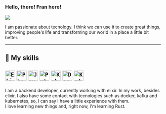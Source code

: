 
<!---<img align='right' src="https://github-readme-stats.vercel.app/api?username=f-francine&show_icons=true&title_color=783c00&text_color=af552e&icon_color=783c00&bg_color=f8efd4&cache_seconds=2300">--->

### Hello, there! Fran here!

<!--- 
 ![visitors](https://visitor-badge.glitch.me/badge?page_id=f-francine&left_color=green&right_color=red)
--->

<img src="https://img.shields.io/static/v1?label=Overview&message=Francine&color=f8efd4&style=for-the-badge&logo=GitHub">

<p>
I am passionate about tecnology. I think we can use it to create great things, improving people's life and transforming our world in a place a little bit better.<br/>
</p>
<hr>

## 🚀 My skills

<code><img height="32" src="https://cdn.icon-icons.com/icons2/2699/PNG/512/elixir_lang_logo_icon_169207.png" alt="Elixir"/></code>
<code><img height="32" src="https://img2.gratispng.com/20180401/kxw/kisspng-elixir-web-framework-phoenix-erlang-software-frame-phoenix-5ac07ef1162056.5425712315225648490906.jpg" alt="Phoenix"/></code>
<code><img height="32" src="https://w7.pngwing.com/pngs/961/251/png-transparent-java-runtime-environment-programming-language-programmer-computer-programming-java-text-logo-software-developer-thumbnail.png" alt="Java"/></code>
<code><img height="32" src="https://encrypted-tbn0.gstatic.com/images?q=tbn:ANd9GcQCwKyt_8Vdtq3iPqvjn1o8FMKlN00IfKz7y3n-i42ehZanD17JElRZ4Jy_7kfRSiFnbjI&usqp=CAU" alt="Python"/></code>
<code><img height="32" src="https://seeklogo.com/images/K/kubernetes-logo-3A67038EAB-seeklogo.com.png" alt="Kubernetes"/></code>
<code><img height="32" src="https://www.techprevue.com/wp-content/uploads/2021/04/docker-image-1068x712.jpg" alt="Docker"/></code>
<code><img height="32" src="https://w7.pngwing.com/pngs/929/893/png-transparent-apache-kafka-apache-cassandra-logo-apache-http-server-apache-hadoop-beijing-text-logo-windows.png" alt="Kafka"/></code>
---

I am a backend developer, currently working with elixir. In my work, besides elixir, I also have some contact with tecnologies such as docker, kafka and kubernetes, so, I can say I have a little experience with them. <br>
I love learning new things and, right now, I'm learning Rust.
